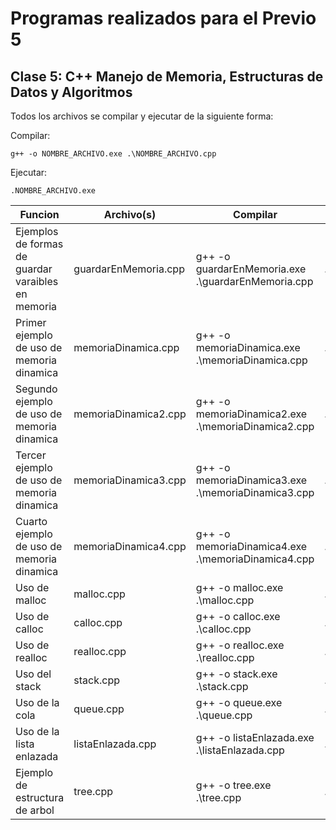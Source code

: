 # Programas realizados para el Previo 5

## Clase 5: C++ Manejo de Memoria, Estructuras de Datos y Algoritmos

Todos los archivos se compilar y ejecutar de la siguiente forma:

Compilar:
```
g++ -o NOMBRE_ARCHIVO.exe .\NOMBRE_ARCHIVO.cpp
```
Ejecutar:
```
.NOMBRE_ARCHIVO.exe
```

| Funcion | Archivo(s) | Compilar | Ejecutar | 
| - | - | - | - |
| Ejemplos de formas de guardar varaibles en memoria | guardarEnMemoria.cpp | g++ -o guardarEnMemoria.exe .\guardarEnMemoria.cpp | .\guardarEnMemoria.exe  |
| Primer ejemplo de uso de memoria dinamica | memoriaDinamica.cpp | g++ -o memoriaDinamica.exe .\memoriaDinamica.cpp | .\memoriaDinamica.exe |
| Segundo ejemplo de uso de memoria dinamica | memoriaDinamica2.cpp | g++ -o memoriaDinamica2.exe .\memoriaDinamica2.cpp | .\memoriaDinamica2.exe |
| Tercer ejemplo de uso de memoria dinamica | memoriaDinamica3.cpp | g++ -o memoriaDinamica3.exe .\memoriaDinamica3.cpp | .\memoriaDinamica3.exe |
| Cuarto ejemplo de uso de memoria dinamica | memoriaDinamica4.cpp | g++ -o memoriaDinamica4.exe .\memoriaDinamica4.cpp | .\memoriaDinamica4.exe |
| Uso de malloc | malloc.cpp | g++ -o malloc.exe .\malloc.cpp | .\malloc.exe |
| Uso de calloc | calloc.cpp | g++ -o calloc.exe .\calloc.cpp | .\calloc.exe | 
| Uso de realloc | realloc.cpp | g++ -o realloc.exe .\realloc.cpp | .\realloc.exe |
| Uso del stack | stack.cpp | g++ -o stack.exe .\stack.cpp | .\stack.exe | 
| Uso de la cola | queue.cpp | g++ -o queue.exe .\queue.cpp | .\queue.exe | 
| Uso de la lista enlazada | listaEnlazada.cpp | g++ -o listaEnlazada.exe .\listaEnlazada.cpp | .\listaEnlazada.exe | 
| Ejemplo de estructura de arbol | tree.cpp | g++ -o tree.exe .\tree.cpp | .\tree.exe | 